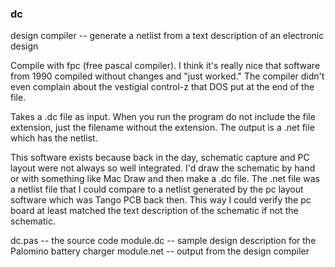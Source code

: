### dc
design compiler -- generate a netlist from a text description of an electronic design

Compile with fpc (free pascal compiler). I think it's really nice that software from 1990 compiled without changes and "just worked." The compiler didn't even complain about the vestigial control-z that DOS put at the end of the file.

Takes a .dc file as input. When you run the program do not include the file extension, just the filename without the extension. The output is a .net file which has the netlist.

This software exists because back in the day, schematic capture and PC layout were not always so well integrated. I'd draw the schematic by hand or with something like Mac Draw and then make a .dc file. The .net file was a netlist file that I could compare to a netlist generated by the pc layout software which was Tango PCB back then. This way I could verify the pc board at least matched the text description of the schematic if not the schematic.

dc.pas -- the source code
module.dc -- sample design description for the Palomino battery charger
module.net -- output from the design compiler
